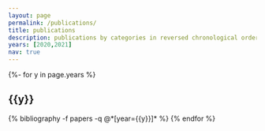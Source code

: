 ```yaml
---
layout: page
permalink: /publications/
title: publications
description: publications by categories in reversed chronological order. generated by jekyll-scholar.
years: [2020,2021]
nav: true
---
```

<!-- _pages/publications.md -->
<div class="publications">

{%- for y in page.years %}
  <h2 class="year">{{y}}</h2>
  {% bibliography -f papers -q @*[year={{y}}]* %}
{% endfor %}

</div>
